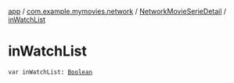 [app](../../index.md) / [com.example.mymovies.network](../index.md) / [NetworkMovieSerieDetail](index.md) / [inWatchList](./in-watch-list.md)

# inWatchList

`var inWatchList: `[`Boolean`](https://kotlinlang.org/api/latest/jvm/stdlib/kotlin/-boolean/index.html)
